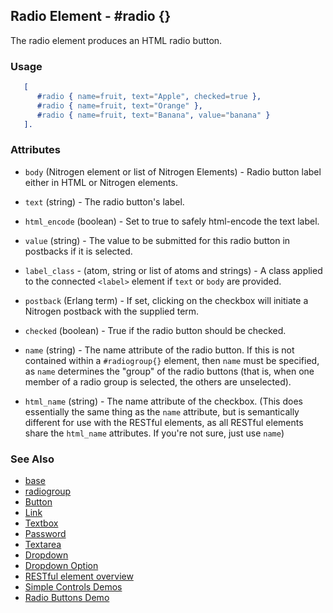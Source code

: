 <!-- dash: #radio | Element | ###:Section -->


## Radio Element - #radio {}

  The radio element produces an HTML radio button.

### Usage

```erlang
   [
      #radio { name=fruit, text="Apple", checked=true },
      #radio { name=fruit, text="Orange" },
      #radio { name=fruit, text="Banana", value="banana" }
   ].

```

### Attributes

* `body` (Nitrogen element or list of Nitrogen Elements) - Radio button label
  either in HTML or Nitrogen elements.

* `text` (string) - The radio button's label.

* `html_encode` (boolean) - Set to true to safely html-encode the text label.

* `value` (string) - The value to be submitted for this radio button in
  postbacks if it is selected.

* `label_class` - (atom, string or list of atoms and strings) - A class
  applied to the connected `<label>` element if `text` or `body` are provided.

* `postback` (Erlang term) - If set, clicking on the checkbox will initiate a
  Nitrogen postback with the supplied term.

* `checked` (boolean) - True if the radio button should be checked.

* `name` (string) - The name attribute of the radio button. If this is not
  contained within a `#radiogroup{}` element, then `name` must be specified, as
  `name` determines the "group" of the radio buttons (that is, when one member of
  a radio group is selected, the others are unselected).

* `html_name` (string) - The name attribute of the checkbox. (This does
  essentially the same thing as the `name` attribute, but is semantically
  different for use with the RESTful elements, as all RESTful elements share the
  `html_name` attributes. If you're not sure, just use `name`)

### See Also 

 *  [base](./element_base.md)
 *  [radiogroup](./radiogroup.md)
 *  [Button](./button.md)
 *  [Link](./link.md)
 *  [Textbox](./textbox.md)
 *  [Password](./password.md)
 *  [Textarea](./textarea.md)
 *  [Dropdown](./dropdown.md)
 *  [Dropdown Option](./option.md)
 *  [RESTful element overview](./restful_overfiew.md)
 *  [Simple Controls Demos](http://nitrogenproject.com/demos/simplecontrols)
 *  [Radio Buttons Demo](http://nitrogenproject.com/demos/radio)
